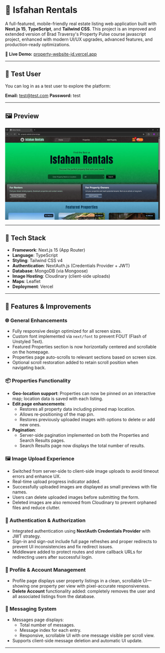 # 🏡 Isfahan Rentals

A full-featured, mobile-friendly real estate listing web application built with **Next.js 15**, **TypeScript**, and **Tailwind CSS**. This project is an improved and extended version of Brad Traversy's Property Pulse course javascript project, enhanced with modern UI/UX upgrades, advanced features, and production-ready optimizations.

**🔗 Live Demo:** [property-website-jd.vercel.app](https://property-website-jd.vercel.app/)

---

## 🧪 Test User

You can log in as a test user to explore the platform:

**Email:** test@test.com
**Password:** test

---

## 🖼 Preview

![App Preview](public/preview.webp)

---

## 🚀 Tech Stack

- **Framework**: Next.js 15 (App Router)
- **Language**: TypeScript
- **Styling**: Tailwind CSS v4
- **Authentication**: NextAuth.js (Credentials Provider + JWT)
- **Database**: MongoDB (via Mongoose)
- **Image Hosting**: Cloudinary (client-side uploads)
- **Maps**: Leaflet
- **Deployment**: Vercel

---

## 🌟 Features & Improvements

### 🌐 General Enhancements
- Fully responsive design optimized for all screen sizes.
- Custom font implemented via `next/font` to prevent FOUT (Flash of Unstyled Text).
- Featured Properties section is now horizontally centered and scrollable on the homepage.
- Properties page auto-scrolls to relevant sections based on screen size.
- Optional scroll restoration added to retain scroll position when navigating back.

### 📦 Properties Functionality
- **Geo-location support**: Properties can now be pinned on an interactive map; location data is saved with each listing.
- **Edit page enhancements**:
  - Restores all property data including pinned map location.
  - Allows re-positioning of the map pin.
  - Restores previously uploaded images with options to delete or add new ones.
- **Pagination**:
  - Server-side pagination implemented on both the Properties and Search Results pages.
  - Search Results page now displays the total number of results.

### 🖼️ Image Upload Experience
- Switched from server-side to client-side image uploads to avoid timeout errors and enhance UX.
- Real-time upload progress indicator added.
- Successfully uploaded images are displayed as small previews with file names.
- Users can delete uploaded images before submitting the form.
- Deleted images are also removed from Cloudinary to prevent orphaned files and reduce clutter.

### 🔐 Authentication & Authorization
- Integrated authentication using **NextAuth Credentials Provider** with JWT strategy.
- Sign-in and sign-out include full page refreshes and proper redirects to prevent UI inconsistencies and fix redirect issues.
- Middleware added to protect routes and store callback URLs for redirecting users after successful login.

### 👤 Profile & Account Management
- Profile page displays user property listings in a clean, scrollable UI—showing one property per view with pixel-accurate responsiveness.
- **Delete Account** functionality added: completely removes the user and all associated listings from the database.

### 💬 Messaging System
- Messages page displays:
  - Total number of messages.
  - Message index for each entry.
  - Responsive, scrollable UI with one message visible per scroll view.
- Supports client-side message deletion and automatic UI update.

---
